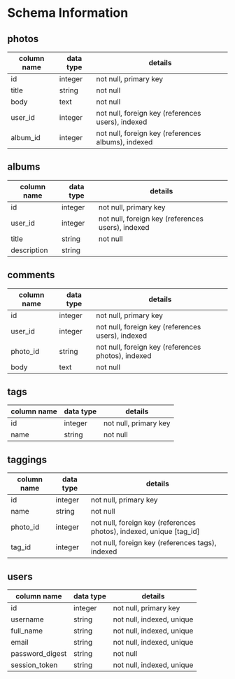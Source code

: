 # Schema Information

## photos
column name | data type | details
------------|-----------|-----------------------
id          | integer   | not null, primary key
title       | string    | not null
body        | text      | not null
user_id     | integer   | not null, foreign key (references users), indexed
album_id    | integer   | not null, foreign key (references albums), indexed

## albums
column name | data type | details
------------|-----------|-----------------------
id          | integer   | not null, primary key
user_id     | integer   | not null, foreign key (references users), indexed
title       | string    | not null
description | string    |

## comments
column name | data type | details
------------|-----------|-----------------------
id          | integer   | not null, primary key
user_id     | integer   | not null, foreign key (references users), indexed
photo_id    | string    | not null, foreign key (references photos), indexed
body        | text      | not null

## tags
column name | data type | details
------------|-----------|-----------------------
id          | integer   | not null, primary key
name        | string    | not null

## taggings
column name | data type | details
------------|-----------|-----------------------
id          | integer   | not null, primary key
name        | string    | not null
photo_id    | integer   | not null, foreign key (references photos), indexed, unique [tag_id]
tag_id      | integer   | not null, foreign key (references tags), indexed

## users
column name     | data type | details
----------------|-----------|-----------------------
id              | integer   | not null, primary key
username        | string    | not null, indexed, unique
full_name       | string    | not null, indexed, unique
email           | string    | not null, indexed, unique
password_digest | string    | not null
session_token   | string    | not null, indexed, unique
